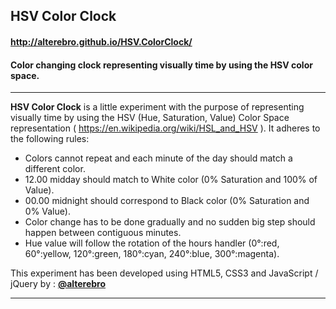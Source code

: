 ## HSV Color Clock

#### http://alterebro.github.io/HSV.ColorClock/

#### Color changing clock representing visually time by using the HSV color space.

---

**HSV Color Clock** is a little experiment with the purpose of representing visually time by using the HSV (Hue, Saturation, Value) Color Space representation ( https://en.wikipedia.org/wiki/HSL_and_HSV ). It adheres to the following rules:

- Colors cannot repeat and each minute of the day should match a different color.
- 12.00 midday should match to White color (0% Saturation and 100% of Value).
- 00.00 midnight should correspond to Black color (0% Saturation and 0% Value).
- Color change has to be done gradually and no sudden big step should happen between contiguous minutes.
- Hue value will follow the rotation of the hours handler (0&deg;:red, 60&deg;:yellow, 120&deg;:green, 180&deg;:cyan, 240&deg;:blue, 300&deg;:magenta).

This experiment has been developed using HTML5, CSS3 and JavaScript / jQuery by : **[@alterebro](https://twitter.com/alterebro)**

---
